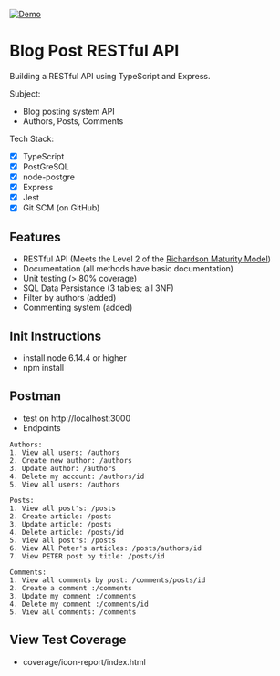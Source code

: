 [![Demo](https://github.com/chriscastaneda/rev-p0-restfulAPI/blob/master/assests/img/demo_snip.PNG)](https://drive.google.com/file/d/1OwGqfscMwRI50urK1upcFeucRw360DEK/view?usp=sharing)

# Blog Post RESTful API

Building a RESTful API using TypeScript and Express.

Subject: 
- Blog posting system API
- Authors, Posts, Comments

Tech Stack:
- [x] TypeScript
- [x] PostGreSQL
- [x] node-postgre
- [x] Express
- [x] Jest
- [x] Git SCM (on GitHub)

## Features
- RESTful API (Meets the Level 2 of the [Richardson Maturity Model](https://martinfowler.com/articles/richardsonMaturityModel.html))
- Documentation (all methods have basic documentation)
- Unit testing (> 80% coverage)
- SQL Data Persistance (3 tables; all 3NF)
- Filter by authors (added)
- Commenting system (added)

## Init Instructions
- install node 6.14.4 or higher
- npm install

## Postman
- test on http://localhost:3000
- Endpoints
```
Authors:
1. View all users: /authors
2. Create new author: /authors
3. Update author: /authors
4. Delete my account: /authors/id
5. View all users: /authors

Posts:
1. View all post's: /posts
2. Create article: /posts
3. Update article: /posts 
4. Delete article: /posts/id
5. View all post's: /posts
6. View All Peter's articles: /posts/authors/id
7. View PETER post by title: /posts/id  

Comments:
1. View all comments by post: /comments/posts/id 
2. Create a comment :/comments 
3. Update my comment :/comments
4. Delete my comment :/comments/id
5. View all comments: /comments
```
## View Test Coverage
- coverage/icon-report/index.html
